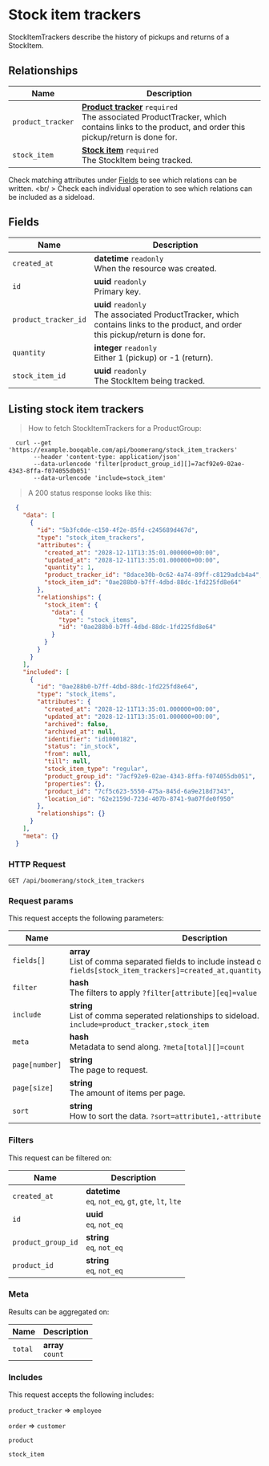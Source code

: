 # Stock item trackers

StockItemTrackers describe the history of pickups and returns of a StockItem.

## Relationships
Name | Description
-- | --
`product_tracker` | **[Product tracker](#product-trackers)** `required`<br>The associated ProductTracker, which contains links to the product, and order this pickup/return is done for. 
`stock_item` | **[Stock item](#stock-items)** `required`<br>The StockItem being tracked. 


Check matching attributes under [Fields](#stock-item-trackers-fields) to see which relations can be written.
<br/ >
Check each individual operation to see which relations can be included as a sideload.
## Fields

 Name | Description
-- | --
`created_at` | **datetime** `readonly`<br>When the resource was created.
`id` | **uuid** `readonly`<br>Primary key.
`product_tracker_id` | **uuid** `readonly`<br>The associated ProductTracker, which contains links to the product, and order this pickup/return is done for. 
`quantity` | **integer** `readonly`<br>Either 1 (pickup) or -1 (return). 
`stock_item_id` | **uuid** `readonly`<br>The StockItem being tracked. 


## Listing stock item trackers


> How to fetch StockItemTrackers for a ProductGroup:

```shell
  curl --get 'https://example.booqable.com/api/boomerang/stock_item_trackers'
       --header 'content-type: application/json'
       --data-urlencode 'filter[product_group_id][]=7acf92e9-02ae-4343-8ffa-f074055db051'
       --data-urlencode 'include=stock_item'
```

> A 200 status response looks like this:

```json
  {
    "data": [
      {
        "id": "5b3fc0de-c150-4f2e-85fd-c245689d467d",
        "type": "stock_item_trackers",
        "attributes": {
          "created_at": "2028-12-11T13:35:01.000000+00:00",
          "updated_at": "2028-12-11T13:35:01.000000+00:00",
          "quantity": 1,
          "product_tracker_id": "8dace30b-0c62-4a74-89ff-c8129adcb4a4",
          "stock_item_id": "0ae288b0-b7ff-4dbd-88dc-1fd225fd8e64"
        },
        "relationships": {
          "stock_item": {
            "data": {
              "type": "stock_items",
              "id": "0ae288b0-b7ff-4dbd-88dc-1fd225fd8e64"
            }
          }
        }
      }
    ],
    "included": [
      {
        "id": "0ae288b0-b7ff-4dbd-88dc-1fd225fd8e64",
        "type": "stock_items",
        "attributes": {
          "created_at": "2028-12-11T13:35:01.000000+00:00",
          "updated_at": "2028-12-11T13:35:01.000000+00:00",
          "archived": false,
          "archived_at": null,
          "identifier": "id1000182",
          "status": "in_stock",
          "from": null,
          "till": null,
          "stock_item_type": "regular",
          "product_group_id": "7acf92e9-02ae-4343-8ffa-f074055db051",
          "properties": {},
          "product_id": "7cf5c623-5550-475a-845d-6a9e218d7343",
          "location_id": "62e2159d-723d-407b-8741-9a07fde0f950"
        },
        "relationships": {}
      }
    ],
    "meta": {}
  }
```

### HTTP Request

`GET /api/boomerang/stock_item_trackers`

### Request params

This request accepts the following parameters:

Name | Description
-- | --
`fields[]` | **array** <br>List of comma separated fields to include instead of the default fields. `?fields[stock_item_trackers]=created_at,quantity,product_tracker_id`
`filter` | **hash** <br>The filters to apply `?filter[attribute][eq]=value`
`include` | **string** <br>List of comma seperated relationships to sideload. `?include=product_tracker,stock_item`
`meta` | **hash** <br>Metadata to send along. `?meta[total][]=count`
`page[number]` | **string** <br>The page to request.
`page[size]` | **string** <br>The amount of items per page.
`sort` | **string** <br>How to sort the data. `?sort=attribute1,-attribute2`


### Filters

This request can be filtered on:

Name | Description
-- | --
`created_at` | **datetime** <br>`eq`, `not_eq`, `gt`, `gte`, `lt`, `lte`
`id` | **uuid** <br>`eq`, `not_eq`
`product_group_id` | **string** <br>`eq`, `not_eq`
`product_id` | **string** <br>`eq`, `not_eq`


### Meta

Results can be aggregated on:

Name | Description
-- | --
`total` | **array** <br>`count`


### Includes

This request accepts the following includes:

`product_tracker` => 
`employee`


`order` => 
`customer`




`product`




`stock_item`





